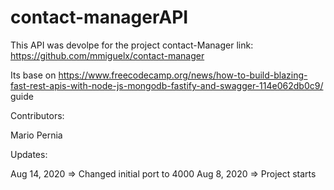 # contact-managerAPI

This API was devolpe for the project contact-Manager
link: https://github.com/mmiguelx/contact-manager

Its base on https://www.freecodecamp.org/news/how-to-build-blazing-fast-rest-apis-with-node-js-mongodb-fastify-and-swagger-114e062db0c9/ guide

Contributors:

Mario Pernia

Updates:

Aug 14, 2020 => Changed initial port to 4000
Aug 8, 2020  => Project starts



